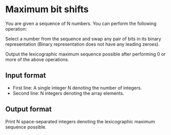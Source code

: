 # Maximum bit shifts

You are given a sequence of N numbers. You can perform the following operation:

Select a number from the sequence and swap any pair of bits in its binary representation (Binary representation does not have any leading zeroes).

Output the lexicographic maximum sequence possible after performing 0 or more of the above operations.

## Input format

- First line: A single integer N denoting the number of integers.
- Second line: N integers denoting the array elements.

## Output format

Print N space-separated integers denoting the lexicographic maximum sequence possible.
